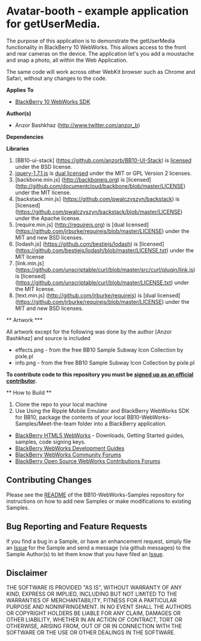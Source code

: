 # Avatar-booth - example application for getUserMedia.

The purpose of this application is to demonstrate the getUserMedia functionality in BlackBerry 10 WebWorks. This allows access to the front and rear cameras on the device. The application let's you add a moustache and snap a photo, all within the Web Application.

The same code will work across other WebKit browser such as Chrome and Safari, without any changes to the code.

**Applies To**

* [BlackBerry 10 WebWorks SDK](https://developer.blackberry.com/html5/download/sdk) 

**Author(s)** 

* Anzor Bashkhaz (http://www.twitter.com/anzor_b)
	
**Dependencies**



**Libraries**

1. [BB10-ui-stack] (https://github.com/anzorb/BB10-UI-Stack) is [licensed](https://github.com/anzorb/BB10-UI-Stack/blob/master/LICENSE.txt) under the BSD license.
2. [jquery-1.7.1.js](http://code.jquery.com/jquery-1.7.1.js) is [dual licensed](http://jquery.org/license/) under the MIT or GPL Version 2 licenses.
3. [backbone.min.js] (http://backbonejs.org) is [licensed] (http://github.com/documentcloud/backbone/blob/master/LICENSE) under the MIT license.
4. [backstack.min.js] (https://github.com/pwalczyszyn/backstack) is [licensed] (https://github.com/pwalczyszyn/backstack/blob/master/LICENSE) under the Apache license.
5. [require.min.js] (http://requirejs.org) is [dual licensed] (https://github.com/jrburke/requirejs/blob/master/LICENSE) under the MIT and new BSD licenses.
6. [lodash.js] (https://github.com/bestiejs/lodash) is [licensed] (https://github.com/bestiejs/lodash/blob/master/LICENSE.txt) under the MIT license
7. [link.min.js] (https://github.com/unscriptable/curl/blob/master/src/curl/plugin/link.js) is [licensed] (https://github.com/unscriptable/curl/blob/master/LICENSE.txt) under the MIT license.
8. [text.min.js] (http://github.com/jrburke/requirejs) is [dual licensed] (https://github.com/jrburke/requirejs/blob/master/LICENSE) under the MIT and new BSD licenses.

** Artwork ***

All artwork except for the following was done by the author [Anzor Bashkhaz] and source is included
* effects.png - from the free BB10 Sample Subway Icon Collection by pixle.pl
* info.png - from the free BB10 Sample Subway Icon Collection by pixle.pl

**To contribute code to this repository you must be [signed up as an official contributor](http://blackberry.github.com/howToContribute.html).**

** How to Build **

1. Clone the repo to your local machine
2. Use Using the Ripple Mobile Emulator and BlackBerry WebWorks SDK for BB10, package the contents of your local BB10-WebWorks-Samples/Meet-the-team folder into a BlackBerry application.

* [BlackBerry HTML5 WebWorks](https://bdsc.webapps.blackberry.com/html5/) - Downloads, Getting Started guides, samples, code signing keys.
* [BlackBerry WebWorks Development Guides](https://bdsc.webapps.blackberry.com/html5/documentation)
* [BlackBerry WebWorks Community Forums](http://supportforums.blackberry.com/t5/Web-and-WebWorks-Development/bd-p/browser_dev)
* [BlackBerry Open Source WebWorks Contributions Forums](http://supportforums.blackberry.com/t5/BlackBerry-WebWorks/bd-p/ww_con)


## Contributing Changes

Please see the [README](https://github.com/blackberry/BB10-WebWorks-Samples) of the BB10-WebWorks-Samples repository for instructions on how to add new Samples or make modifications to existing Samples.


## Bug Reporting and Feature Requests

If you find a bug in a Sample, or have an enhancement request, simply file an [Issue](https://github.com/blackberry/BB10-WebWorks-Samples/issues) for the Sample and send a message (via github messages) to the Sample Author(s) to let them know that you have filed an [Issue](https://github.com/blackberry/BB10-WebWorks-Samples/issues).

## Disclaimer

THE SOFTWARE IS PROVIDED "AS IS", WITHOUT WARRANTY OF ANY KIND, EXPRESS OR IMPLIED, INCLUDING BUT NOT LIMITED TO THE WARRANTIES OF MERCHANTABILITY, FITNESS FOR A PARTICULAR PURPOSE AND NONINFRINGEMENT. IN NO EVENT SHALL THE AUTHORS OR COPYRIGHT HOLDERS BE LIABLE FOR ANY CLAIM, DAMAGES OR OTHER LIABILITY, WHETHER IN AN ACTION OF CONTRACT, TORT OR OTHERWISE, ARISING FROM, OUT OF OR IN CONNECTION WITH THE SOFTWARE OR THE USE OR OTHER DEALINGS IN THE SOFTWARE.
